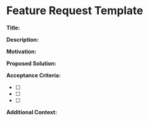 # Feature Request Template

**Title:**
<!-- Concise summary of the feature -->

**Description:**
<!-- Detailed description of the feature and its purpose -->

**Motivation:**
<!-- Why is this feature needed? What problem does it solve? -->

**Proposed Solution:**
<!-- How do you propose to implement this feature? -->

**Acceptance Criteria:**
- [ ] <!-- Criterion 1 -->
- [ ] <!-- Criterion 2 -->
- [ ] <!-- Criterion 3 -->

**Additional Context:**
<!-- Any other information, screenshots, or links -->
